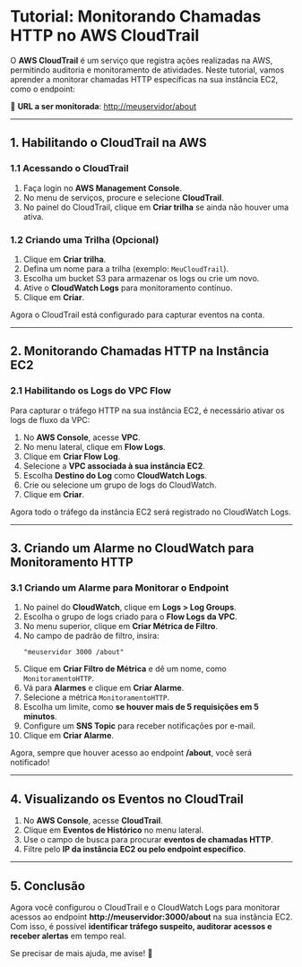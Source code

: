 # **Tutorial: Monitorando Chamadas HTTP no AWS CloudTrail**

O **AWS CloudTrail** é um serviço que registra ações realizadas na AWS, permitindo auditoria e monitoramento de atividades. Neste tutorial, vamos aprender a monitorar chamadas HTTP específicas na sua instância EC2, como o endpoint:

🔗 **URL a ser monitorada**: [http://meuservidor/about](http://meuservidor:3000/about)

---

## **1. Habilitando o CloudTrail na AWS**
### **1.1 Acessando o CloudTrail**
1. Faça login no **AWS Management Console**.
2. No menu de serviços, procure e selecione **CloudTrail**.
3. No painel do CloudTrail, clique em **Criar trilha** se ainda não houver uma ativa.

### **1.2 Criando uma Trilha (Opcional)**
1. Clique em **Criar trilha**.
2. Defina um nome para a trilha (exemplo: `MeuCloudTrail`).
3. Escolha um bucket S3 para armazenar os logs ou crie um novo.
4. Ative o **CloudWatch Logs** para monitoramento contínuo.
5. Clique em **Criar**.

Agora o CloudTrail está configurado para capturar eventos na conta.

---

## **2. Monitorando Chamadas HTTP na Instância EC2**
### **2.1 Habilitando os Logs do VPC Flow**
Para capturar o tráfego HTTP na sua instância EC2, é necessário ativar os logs de fluxo da VPC:

1. No **AWS Console**, acesse **VPC**.
2. No menu lateral, clique em **Flow Logs**.
3. Clique em **Criar Flow Log**.
4. Selecione a **VPC associada à sua instância EC2**.
5. Escolha **Destino do Log** como **CloudWatch Logs**.
6. Crie ou selecione um grupo de logs do CloudWatch.
7. Clique em **Criar**.

Agora todo o tráfego da instância EC2 será registrado no CloudWatch Logs.

---

## **3. Criando um Alarme no CloudWatch para Monitoramento HTTP**
### **3.1 Criando um Alarme para Monitorar o Endpoint**
1. No painel do **CloudWatch**, clique em **Logs > Log Groups**.
2. Escolha o grupo de logs criado para o **Flow Logs da VPC**.
3. No menu superior, clique em **Criar Métrica de Filtro**.
4. No campo de padrão de filtro, insira:
   ```
   "meuservidor 3000 /about"
   ```
5. Clique em **Criar Filtro de Métrica** e dê um nome, como `MonitoramentoHTTP`.
6. Vá para **Alarmes** e clique em **Criar Alarme**.
7. Selecione a métrica `MonitoramentoHTTP`.
8. Escolha um limite, como **se houver mais de 5 requisições em 5 minutos**.
9. Configure um **SNS Topic** para receber notificações por e-mail.
10. Clique em **Criar Alarme**.

Agora, sempre que houver acesso ao endpoint **/about**, você será notificado!

---

## **4. Visualizando os Eventos no CloudTrail**
1. No **AWS Console**, acesse **CloudTrail**.
2. Clique em **Eventos de Histórico** no menu lateral.
3. Use o campo de busca para procurar **eventos de chamadas HTTP**.
4. Filtre pelo **IP da instância EC2 ou pelo endpoint específico**.

---

## **5. Conclusão**
Agora você configurou o CloudTrail e o CloudWatch Logs para monitorar acessos ao endpoint **http://meuservidor:3000/about** na sua instância EC2. Com isso, é possível **identificar tráfego suspeito, auditorar acessos e receber alertas** em tempo real.

Se precisar de mais ajuda, me avise! 🚀


